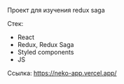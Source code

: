 Проект для изучения redux saga

Стек:
- React
- Redux, Redux Saga
- Styled components
- JS

Ссылка: https://neko-app.vercel.app/
